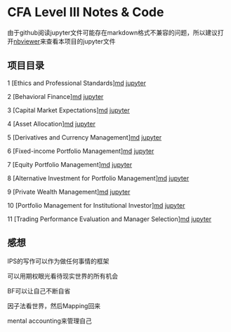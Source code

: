 # CFA Level III Notes & Code

由于github阅读jupyter文件可能存在markdown格式不兼容的问题，所以建议打开[nbviewer](https://nbviewer.org/)来查看本项目的jupyter文件

## 项目目录

1 [Ethics and Professional Standards][md](./Ethics.ipynb)  [jupyter](https://nbviewer.org/github/fcncassandra/code-for-CFA/blob/main/Ethics.ipynb)

2 [Behavioral Finance][md](./BF.ipynb)  [jupyter](https://nbviewer.org/github/fcncassandra/code-for-CFA/blob/main/BF.ipynb)

3 [Capital Market Expectations][md](./CME.ipynb)  [jupyter](https://nbviewer.org/github/fcncassandra/code-for-CFA/blob/main/CME.ipynb)

4 [Asset Allocation][md](./AA.ipynb)  [jupyter](https://nbviewer.org/github/fcncassandra/code-for-CFA/blob/main/AA.ipynb)

5 [Derivatives and Currency Management][md](./Der&CM.ipynb)  [jupyter](https://nbviewer.org/github/fcncassandra/code-for-CFA/blob/main/Der&CM.ipynb)

6 [Fixed-income Portfolio Management][md](./FI.ipynb)  [jupyter](https://nbviewer.org/github/fcncassandra/code-for-CFA/blob/main/FI.ipynb)

7 [Equity Portfolio Management][md](./Equity.ipynb) [jupyter](https://nbviewer.org/github/fcncassandra/code-for-CFA/blob/main/Equity.ipynb)

8 [Alternative Investment for Portfolio Management][md](./AI.ipynb)  [jupyter](https://nbviewer.org/github/fcncassandra/code-for-CFA/blob/main/AI.ipynb)

9 [Private Wealth Management][md](./PWM.ipynb) [jupyter](https://nbviewer.org/github/fcncassandra/code-for-CFA/blob/main/PWM.ipynb)

10 [Portfolio Management for Institutional Investor][md](./PM.ipynb) [jupyter](https://nbviewer.org/github/fcncassandra/code-for-CFA/blob/main/PM.ipynb)

11 [Trading Performance Evaluation and Manager Selection][md](./Trading.ipynb) [jupyter](https://nbviewer.org/github/fcncassandra/code-for-CFA/blob/main/Trading.ipynb)   

## 感想

IPS的写作可以作为做任何事情的框架

可以用期权眼光看待现实世界的所有机会  

BF可以让自己不断自省

因子法看世界，然后Mapping回来

mental accounting来管理自己